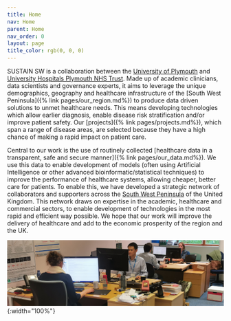 ```yaml
---
title: Home
nav: Home
parent: Home
nav_order: 0
layout: page
title_color: rgb(0, 0, 0)
---
```



SUSTAIN SW is a collaboration between the [University of Plymouth](https://www.plymouth.ac.uk/) and [University Hospitals Plymouth NHS Trust](https://www.plymouthhospitals.nhs.uk/). Made up of academic clinicians, data scientists and governance experts, it aims to leverage the unique demographics, geography and healthcare infrastructure of the [South West Peninsula]({% link pages/our_region.md%}) to produce data driven solutions to unmet healthcare needs. This means developing technologies which allow earlier diagnosis, enable disease risk stratification and/or improve patient safety. Our [projects]({% link pages/projects.md%}), which span a range of disease areas, are selected because they have a high chance of making a rapid impact on patient care.

Central to our work is the use of routinely collected [healthcare data in a transparent, safe and secure manner]({% link pages/our_data.md%}). We use this data to enable development of models (often using Artificial Intelligence or other advanced bioinformatic/statistical techniques) to improve the performance of healthcare systems, allowing cheaper, better care for patients. To enable this, we have developed a strategic network of collaborators and supporters across the [South West Peninsula](https://plymouth-neuroimaging.github.io/our_region.html) of the United Kingdom. This network draws on expertise in the academic, healthcare and commercial sectors, to enable development of technologies in the most rapid and efficient way possible. We hope that our work will improve the delivery of healthcare and add to the economic prosperity of the region and the UK. 



![Office image](/assets/img/office.jpg){:width="100%"}
